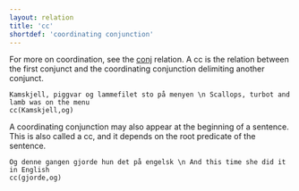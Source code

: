 ```yaml
---
layout: relation
title: 'cc'
shortdef: 'coordinating conjunction'
---
```

For more on coordination, see the [conj]() relation. A cc is the relation between the first conjunct and the coordinating conjunction delimiting another conjunct.

~~~ sdparse
Kamskjell, piggvar og lammefilet sto på menyen \n Scallops, turbot and lamb was on the menu
cc(Kamskjell,og)
~~~

A coordinating conjunction may also appear at the beginning of a sentence. This is also called a cc, and it depends on the root predicate of the sentence.

~~~ sdparse
Og denne gangen gjorde hun det på engelsk \n And this time she did it in English
cc(gjorde,og)
~~~
